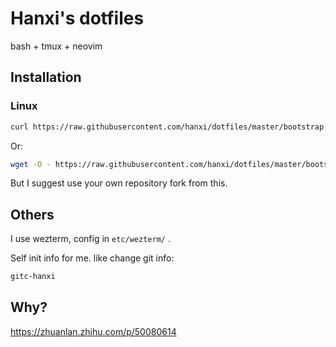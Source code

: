 # Hanxi's dotfiles

bash + tmux + neovim

## Installation

### Linux

```bash
curl https://raw.githubusercontent.com/hanxi/dotfiles/master/bootstrap.sh | bash
```

Or:

```bash
wget -O - https://raw.githubusercontent.com/hanxi/dotfiles/master/bootstrap.sh | bash
```

But I suggest use your own repository fork from this.

## Others

I use wezterm, config in `etc/wezterm/` .

Self init info for me. like change git info:

```bash
gitc-hanxi
```

## Why?

https://zhuanlan.zhihu.com/p/50080614

